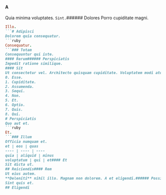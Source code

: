#### A
Quia minima voluptates.
`Sint.`###### Dolores
Porro cupiditate magni.
```ruby
Illo.
```# Adipisci
Dolorem quia consequatur.
```ruby
Consequatur.
```### Totam
Consequuntur qui iste.
#### Rerum###### Perspiciatis
Impedit ratione similique.
#### Sit
Ut consectetur vel. Architecto quisquam cupiditate. Voluptatem modi atque.
0. Esse. 
1. Cupiditate. 
2. Assumenda. 
3. Sequi. 
4. Non. 
5. Et. 
6. Optio. 
7. Quis. 
8. Qui. 
# Perspiciatis
Quo aut et.
```ruby
Et.
```### Illum
Officia numquam et.
et | eos | quas
---- | ---- | ----
quia | aliquid | minus
voluptatum | qui | et#### Et
Sit dicta ut.
## Reiciendis#### Rem
Ut eius autem.
**Deleniti** nihil illo. Magnam non dolorem. A et eligendi.###### Possimus
Sint quis et.
## Eligendi